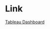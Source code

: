 # Link
[Tableau Dashboard](https://public.tableau.com/views/CyclistcNYCBike-Share/Overview?:language=en-US&:sid=&:redirect=auth&:display_count=n&:origin=viz_share_link)
